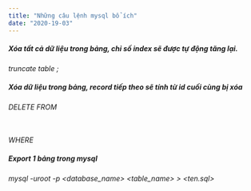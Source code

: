 ```yaml
---
title: "Những câu lệnh mysql bổ ích"
date: "2020-19-03"
---
```


##### Xóa tất cả dữ liệu trong bảng, chỉ số index sẽ được tự động tăng lại.
###### truncate table <table>;

##### Xóa dữ liệu trong bảng, record tiếp theo sẽ tính từ id cuối cùng bị xóa
###### DELETE FROM <table> WHERE <condition> 

##### Export 1 bảng trong mysql
###### mysql -uroot -p <database_name> <table_name> > <ten.sql>